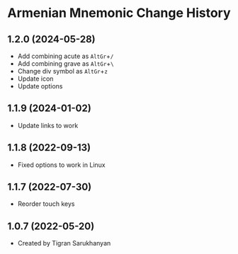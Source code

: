 Armenian Mnemonic Change History
====================

1.2.0 (2024-05-28)
----------------
* Add combining acute as `AltGr`+`/`
* Add combining grave as `AltGr`+`\`
* Change div symbol as `AltGr`+`z`
* Update icon
* Update options

1.1.9 (2024-01-02)
----------------
* Update links to work

1.1.8 (2022-09-13)
----------------
* Fixed options to work in Linux

1.1.7 (2022-07-30)
----------------
* Reorder touch keys

1.0.7 (2022-05-20)
----------------
* Created by Tigran Sarukhanyan
